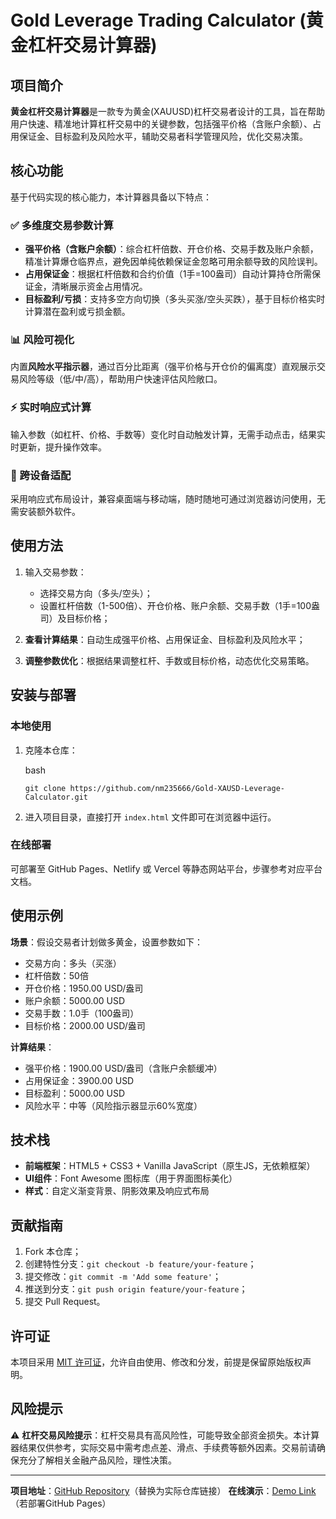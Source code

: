 # Gold Leverage Trading Calculator (黄金杠杆交易计算器)

## 项目简介

**黄金杠杆交易计算器**是一款专为黄金(XAUUSD)杠杆交易者设计的工具，旨在帮助用户快速、精准地计算杠杆交易中的关键参数，包括强平价格（含账户余额）、占用保证金、目标盈利及风险水平，辅助交易者科学管理风险，优化交易决策。

## 核心功能

基于代码实现的核心能力，本计算器具备以下特点：

### ✅ 多维度交易参数计算

- **强平价格（含账户余额）**：综合杠杆倍数、开仓价格、交易手数及账户余额，精准计算爆仓临界点，避免因单纯依赖保证金忽略可用余额导致的风险误判。
- **占用保证金**：根据杠杆倍数和合约价值（1手=100盎司）自动计算持仓所需保证金，清晰展示资金占用情况。
- **目标盈利/亏损**：支持多空方向切换（多头买涨/空头买跌），基于目标价格实时计算潜在盈利或亏损金额。

### 📊 风险可视化

内置**风险水平指示器**，通过百分比距离（强平价格与开仓价的偏离度）直观展示交易风险等级（低/中/高），帮助用户快速评估风险敞口。

### ⚡ 实时响应式计算

输入参数（如杠杆、价格、手数等）变化时自动触发计算，无需手动点击，结果实时更新，提升操作效率。

### 📱 跨设备适配

采用响应式布局设计，兼容桌面端与移动端，随时随地可通过浏览器访问使用，无需安装额外软件。

## 使用方法

1. 输入交易参数：

   - 选择交易方向（多头/空头）；
   - 设置杠杆倍数（1-500倍）、开仓价格、账户余额、交易手数（1手=100盎司）及目标价格；

2. **查看计算结果**：自动生成强平价格、占用保证金、目标盈利及风险水平；

3. **调整参数优化**：根据结果调整杠杆、手数或目标价格，动态优化交易策略。

## 安装与部署

### 本地使用

1. 克隆本仓库：    

   bash

   ```
   git clone https://github.com/nm235666/Gold-XAUSD-Leverage-Calculator.git
   ```

2. 进入项目目录，直接打开 `index.html` 文件即可在浏览器中运行。

### 在线部署

可部署至 GitHub Pages、Netlify 或 Vercel 等静态网站平台，步骤参考对应平台文档。

## 使用示例

**场景**：假设交易者计划做多黄金，设置参数如下：

- 交易方向：多头（买涨）
- 杠杆倍数：50倍
- 开仓价格：1950.00 USD/盎司
- 账户余额：5000.00 USD
- 交易手数：1.0手（100盎司）
- 目标价格：2000.00 USD/盎司

**计算结果**：

- 强平价格：1900.00 USD/盎司（含账户余额缓冲）
- 占用保证金：3900.00 USD
- 目标盈利：5000.00 USD
- 风险水平：中等（风险指示器显示60%宽度）

## 技术栈

- **前端框架**：HTML5 + CSS3 + Vanilla JavaScript（原生JS，无依赖框架）
- **UI组件**：Font Awesome 图标库（用于界面图标美化）
- **样式**：自定义渐变背景、阴影效果及响应式布局

## 贡献指南

1. Fork 本仓库；
2. 创建特性分支：`git checkout -b feature/your-feature`；
3. 提交修改：`git commit -m 'Add some feature'`；
4. 推送到分支：`git push origin feature/your-feature`；
5. 提交 Pull Request。

## 许可证

本项目采用 [MIT 许可证]()，允许自由使用、修改和分发，前提是保留原始版权声明。

## 风险提示

⚠️ **杠杆交易风险提示**：杠杆交易具有高风险性，可能导致全部资金损失。本计算器结果仅供参考，实际交易中需考虑点差、滑点、手续费等额外因素。交易前请确保充分了解相关金融产品风险，理性决策。

------

**项目地址**：[GitHub Repository](https://github.com/nm235666/Gold-XAUSD-Leverage-Calculator.git)（替换为实际仓库链接）
 **在线演示**：[Demo Link](https://yourusername.github.io/gold-leverage-calculator)（若部署GitHub Pages）
